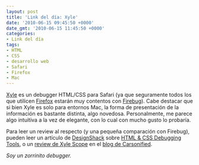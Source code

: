 ```yaml
---
layout: post
title: 'Link del día: Xyle'
date: '2010-06-15 09:45:50 +0000'
date_gmt: '2010-06-15 11:45:50 +0000'
categories:
- Link del día
tags:
- HTML
- CSS
- desarrollo web
- Safari
- Firefox
- Mac
---
```


[Xyle](http://culturedcode.com/xyle/index.html) es un debugger HTML/CSS para Safari (ya que seguramente todos los que utilicen [Firefox](http://www.getfirefox.com/) estarán muy contentos con [Firebug](http://www.getfirebug.com/)). Cabe destacar que si bien Xyle es solo para entornos Mac, la forma de presentación de la información es bastante distinta, algo novedosa. Personalmente, me parece algo intuitiva a la vez de elegante, con lo cual con mucho gusto lo probaría.

Para leer un review al respecto (y una pequeña comparación con Firebug), pueden leer un artículo de [DesignShack](http://designshack.co.uk/) sobre [HTML &amp; CSS Debugging Tools](http://designshack.co.uk/articles/css/html-and-css-debugging-tools), o un [review de Xyle Scope](http://carsonified.com/blog/carsonified/reviews/xyle-scope/) en el [blog de Carsonified](http://carsonified.com/blog/).

_Soy un zorrinito debugger._
